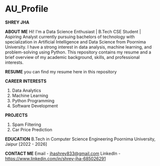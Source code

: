 # AU_Profile
**SHREY JHA**

**ABOUT ME**
Hi! I'm a  Data Science Enthusiast | B.Tech CSE Student | Aspiring Analyst currently pursuing bachelors of technology with specialization in Artificial Intelligence and Data Science from Poornima University. I have a strong interest in data analysis, machine learning, and problem-solving using Python.
This repository contains my resume and a brief overview of my academic background, skills, and professional interests.

**RESUME**
you can find my resume here in this repository

**CAREER INTERESTS**
1. Data Analytics
2. Machine Learning
3. Python Programming
4. Software Development

**PROJECTS**
1. Spam Filtering
2. Car Price Prediction

**EDUCATION**
B.Tech in Computer Science Engineering
Poornima University, Jaipur
[2022 - 2026]

**CONTACT ME**
Email - jhashrey833@gmail.com
LinkedIn - https://www.linkedin.com/in/shrey-jha-685026291


